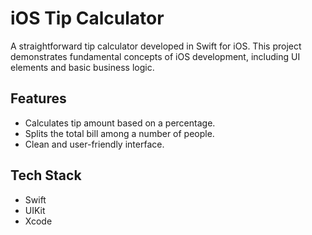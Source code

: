 # iOS Tip Calculator

A straightforward tip calculator developed in Swift for iOS. This project demonstrates fundamental concepts of iOS development, including UI elements and basic business logic.

## Features
- Calculates tip amount based on a percentage.
- Splits the total bill among a number of people.
- Clean and user-friendly interface.

## Tech Stack
- Swift
- UIKit
- Xcode
